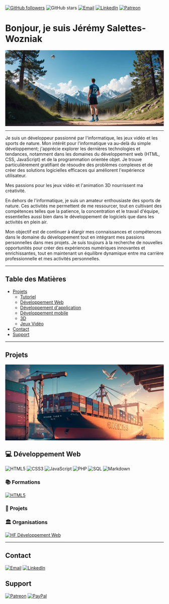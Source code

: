 [![GitHub followers](https://img.shields.io/github/followers/AlchTech?label=Follow&style=for-the-badge)](https://github.com/AlchTech) 
![GitHub stars](https://img.shields.io/github/stars/AlchTech?style=for-the-badge)
[![Email](https://img.shields.io/badge/Email-harmonyfidelis@gmail.com-red?style=for-the-badge&logo=gmail&logoColor=white)](mailto:harmonyfidelis@gmail.com)
[![LinkedIn](https://img.shields.io/badge/-LinkedIn-blue?style=for-the-badge&logo=linkedin&logoColor=white)](https://www.linkedin.com/in/j%C3%A9r%C3%A9my-saletteswozniak/)
[![Patreon](https://img.shields.io/badge/Patreon-Support-orange?style=for-the-badge&logo=patreon&logoColor=white)](https://www.patreon.com/harmonyfidelis)

# Bonjour, je suis  Jérémy Salettes-Wozniak

<img src="./assets/images/sports.png" alt="Texte alternatif" class="img-responsive" style="width: 100%; height: 15rem; display: block; object-fit: cover;">

---

Je suis un développeur passionné par l'informatique, les jeux vidéo et les sports de nature. Mon intérêt pour l'informatique va au-delà du simple développement; j'apprécie explorer les dernières technologies et tendances, notamment dans les domaines du développement web (HTML, CSS, JavaScript) et de la programmation orientée objet. Je trouve particulièrement gratifiant de résoudre des problèmes complexes et de créer des solutions logicielles efficaces qui améliorent l'expérience utilisateur.

Mes passions pour les jeux vidéo et l'animation 3D nourrissent ma créativité.

En dehors de l'informatique, je suis un amateur enthousiaste des sports de nature. Ces activités me permettent de me ressourcer, tout en cultivant des compétences telles que la patience, la concentration et le travail d'équipe, essentielles aussi bien dans le développement de logiciels que dans les activités en plein air.

Mon objectif est de continuer à élargir mes connaissances et compétences dans le domaine du développement tout en intégrant mes passions personnelles dans mes projets. Je suis toujours à la recherche de nouvelles opportunités pour créer des expériences numériques innovantes et enrichissantes, tout en maintenant un équilibre dynamique entre ma carrière professionnelle et mes activités personnelles.

---

## Table des Matières

- [Projets](#projets)
    - [Tutoriel](#tutoriel)
    - [Développement Web](#développement-web)
    - [Développement d'application](#développement-dapplication)
    - [Développement mobile](#développement-mobile)
    - [3D](#3d)
    - [Jeux Vidéo](#jeux-vidéo)
- [Contact](#contact)
- [Support](#support)

---

## Projets

<img src="./assets/images/containers.png" alt="Texte alternatif" class="img-responsive" style="width: 100%; height: 15rem; display: block; object-fit: cover;">

## 💻 Développement Web

![HTML5](https://img.shields.io/badge/-HTML5-E34F26?style=for-the-badge&logo=html5&logoColor=white)
![CSS3](https://img.shields.io/badge/-CSS3-1572B6?style=for-the-badge&logo=css3)
![JavaScript](https://img.shields.io/badge/-JavaScript-F7DF1E?style=for-the-badge&logo=javascript&logoColor=black)
![PHP](https://img.shields.io/badge/-PHP-777BB4?style=for-the-badge&logo=php&logoColor=white)
![SQL](https://img.shields.io/badge/SQL-4479A1?style=for-the-badge&logo=sql&logoColor=white)
![Markdown](https://img.shields.io/badge/Markdown-000000?style=for-the-badge&logo=markdown&logoColor=white)

### 📚 Formations

[![HTML5](https://github-readme-stats.vercel.app/api/pin/?username=AlchTech&repo=HTML)]([https://github.com/AlchTech/Finance-App](https://github.com/AlchTech/HTML))

### 🧪 Projets

### 🏛️ Organisations

[![HF Développement Web](https://github-readme-stats.vercel.app/api/pin/?username=AlchTech&repo=HTML)]([https://github.com/AlchTech/Finance-App](https://github.com/AlchTech/HTML))
  
---

## Contact
[![Email](https://img.shields.io/badge/Email-D%C3%A9marrer%20un%20email-red?style=for-the-badge&logo=gmail&logoColor=white)](mailto:harmonyfidelis@email.com)
[![LinkedIn](https://img.shields.io/badge/LinkedIn-Connect-blue?style=for-the-badge&logo=linkedin&logoColor=white)](https://www.linkedin.com/in/j%C3%A9r%C3%A9my-saletteswozniak/)

## Support

[![Patreon](https://img.shields.io/badge/Patreon-Support-orange?style=for-the-badge&logo=patreon&logoColor=white)](https://www.patreon.com/preview/campaign?u=69467720&fan_landing=true&view_as=public)
[![PayPal](https://img.shields.io/badge/PayPal-Donate-blue?style=for-the-badge&logo=paypal&logoColor=white)](https://www.paypal.com/donate/?hosted_button_id=LCNUQKQAJL5VS)
